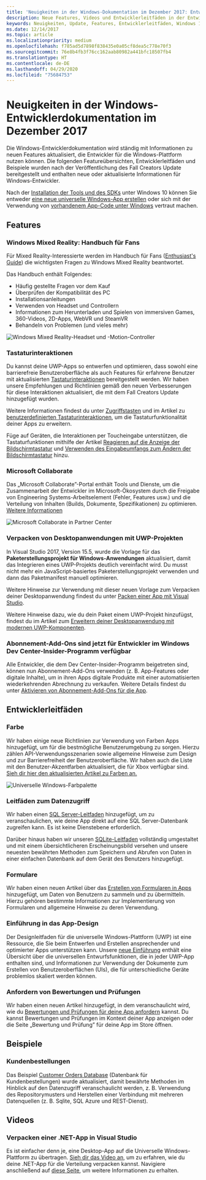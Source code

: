 ```yaml
---
title: 'Neuigkeiten in der Windows-Dokumentation im Dezember 2017: Entwicklung von UWP-Apps'
description: Neue Features, Videos und Entwicklerleitfäden in der Entwicklerdokumentation für Windows 10 im Dezember 2017
keywords: Neuigkeiten, Update, Features, Entwicklerleitfäden, Windows 10, Dezember
ms.date: 12/14/2017
ms.topic: article
ms.localizationpriority: medium
ms.openlocfilehash: f785ad5d7898f838435e0a05cf8dea5c778e70f3
ms.sourcegitcommit: 76e8b4fb3f76cc162aab80982a441bfc18507fb4
ms.translationtype: HT
ms.contentlocale: de-DE
ms.lasthandoff: 04/29/2020
ms.locfileid: "75684753"
---
```

# <a name="whats-new-in-the-windows-developer-docs-in-december-2017"></a>Neuigkeiten in der Windows-Entwicklerdokumentation im Dezember 2017

Die Windows-Entwicklerdokumentation wird ständig mit Informationen zu neuen Features aktualisiert, die Entwickler für die Windows-Plattform nutzen können. Die folgenden Featureübersichten, Entwicklerleitfäden und Beispiele wurden nach der Veröffentlichung des Fall Creators Update bereitgestellt und enthalten neue oder aktualisierte Informationen für Windows-Entwickler.

Nach der [Installation der Tools und des SDKs](https://developer.microsoft.com/windows/downloads#_blank) unter Windows 10 können Sie entweder [eine neue universelle Windows-App erstellen](../get-started/create-uwp-apps.md) oder sich mit der Verwendung von [vorhandenem App-Code unter Windows](../porting/index.md) vertraut machen.

## <a name="features"></a>Features

### <a name="windows-mixed-reality-enthusiasts-guide"></a>Windows Mixed Reality: Handbuch für Fans

Für Mixed Reality-Interessierte werden im Handbuch für Fans ([Enthusiast's Guide](https://docs.microsoft.com/windows/mixed-reality/enthusiast-guide/)) die wichtigsten Fragen zu Windows Mixed Reality beantwortet. 

Das Handbuch enthält Folgendes: 
- Häufig gestellte Fragen vor dem Kauf 
- Überprüfen der Kompatibilität des PC 
- Installationsanleitungen 
- Verwenden von Headset und Controllern 
- Informationen zum Herunterladen und Spielen von immersiven Games, 360-Videos, 2D-Apps, WebVR und SteamVR 
- Behandeln von Problemen (und vieles mehr)

![Windows Mixed Reality-Headset und -Motion-Controller](images/BeforeYouBegin-tile.jpg)

### <a name="keyboard-interactions"></a>Tastaturinteraktionen

Du kannst deine UWP-Apps so entwerfen und optimieren, dass sowohl eine barrierefreie Benutzeroberfläche als auch Features für erfahrene Benutzer mit aktualisierten [Tastaturinteraktionen](../design/input/keyboard-interactions.md) bereitgestellt werden. Wir haben unsere Empfehlungen und Richtlinien gemäß den neuen Verbesserungen für diese Interaktionen aktualisiert, die mit dem Fall Creators Update hinzugefügt wurden.

Weitere Informationen findest du unter [Zugriffstasten](../design/input/keyboard-accelerators.md) und im Artikel zu [benutzerdefinierten Tastaturinteraktionen](../design/input/custom-keyboard-interactions.md), um die Tastaturfunktionalität deiner Apps zu erweitern.

Füge auf Geräten, die Interaktionen per Toucheingabe unterstützen, die Tastaturfunktionen mithilfe der Artikel [Reagieren auf die Anzeige der Bildschirmtastatur](../design/input/respond-to-the-presence-of-the-touch-keyboard.md) und [Verwenden des Eingabeumfangs zum Ändern der Bildschirmtastatur](../design/input/use-input-scope-to-change-the-touch-keyboard.md) hinzu.

### <a name="microsoft-collaborate"></a>Microsoft Collaborate

Das „Microsoft Collaborate”-Portal enthält Tools und Dienste, um die Zusammenarbeit der Entwickler im Microsoft-Ökosystem durch die Freigabe von Engineering Systems-Arbeitselement (Fehler, Features usw.) und die Verteilung von Inhalten (Builds, Dokumente, Spezifikationen) zu optimieren. [Weitere Informationen](https://docs.microsoft.com/collaborate/)

![Microsoft Collaborate in Partner Center](images/microsoft_collaborate_screenshot.PNG)

### <a name="package-desktop-applications-with-uwp-projects"></a>Verpacken von Desktopanwendungen mit UWP-Projekten

In Visual Studio 2017, Version 15.5, wurde die Vorlage für das **Paketerstellungsprojekt für Windows-Anwendungen** aktualisiert, damit das Integrieren eines UWP-Projekts deutlich vereinfacht wird. Du musst nicht mehr ein JavaScript-basiertes Paketerstellungsprojekt verwenden und dann das Paketmanifest manuell optimieren.  

Weitere Hinweise zur Verwendung mit dieser neuen Vorlage zum Verpacken deiner Desktopanwendung findest du unter [Packen einer App mit Visual Studio](https://docs.microsoft.com/windows/msix/desktop/desktop-to-uwp-packaging-dot-net).

Weitere Hinweise dazu, wie du dein Paket einem UWP-Projekt hinzufügst, findest du im Artikel zum [Erweitern deiner Desktopanwendung mit modernen UWP-Komponenten](https://docs.microsoft.com/windows/uwp/porting/desktop-to-uwp-extend).

### <a name="subscription-add-ons-are-now-available-to-developers-in-the-windows-dev-center-insider-program"></a>Abonnement-Add-Ons sind jetzt für Entwickler im Windows Dev Center-Insider-Programm verfügbar

Alle Entwickler, die dem Dev Center-Insider-Programm beigetreten sind, können nun Abonnement-Add-Ons verwenden (z. B. App-Features oder digitale Inhalte), um in ihren Apps digitale Produkte mit einer automatisierten wiederkehrenden Abrechnung zu verkaufen. Weitere Details findest du unter [Aktivieren von Abonnement-Add-Ons für die App](../monetize/enable-subscription-add-ons-for-your-app.md).

## <a name="developer-guidance"></a>Entwicklerleitfäden

### <a name="color"></a>Farbe

Wir haben einige neue Richtlinien zur Verwendung von Farben Apps hinzugefügt, um für die bestmögliche Benutzerumgebung zu sorgen. Hierzu zählen API-Verwendungsszenarien sowie allgemeine Hinweise zum Design und zur Barrierefreiheit der Benutzeroberfläche. Wir haben auch die Liste mit den Benutzer-Akzentfarben aktualisiert, die für Xbox verfügbar sind. [Sieh dir hier den aktualisierten Artikel zu Farben an.](../design/style/color.md)

![Universelle Windows-Farbpalette](../design/basics/images/colors.png)

### <a name="data-access-guides"></a>Leitfäden zum Datenzugriff

Wir haben einen [SQL Server-Leitfaden](../data-access/sql-server-databases.md) hinzugefügt, um zu veranschaulichen, wie deine App direkt auf eine SQL Server-Datenbank zugreifen kann. Es ist keine Dienstebene erforderlich.

Darüber hinaus haben wir unseren [SQLite-Leitfaden](../data-access/sqlite-databases.md) vollständig umgestaltet und mit einem übersichtlicheren Erscheinungsbild versehen und unsere neuesten bewährten Methoden zum Speichern und Abrufen von Daten in einer einfachen Datenbank auf dem Gerät des Benutzers hinzugefügt.

### <a name="forms"></a>Formulare

Wir haben einen neuen Artikel über das [Erstellen von Formularen in Apps](../design/controls-and-patterns/forms.md) hinzugefügt, um Daten von Benutzern zu sammeln und zu übermitteln. Hierzu gehören bestimmte Informationen zur Implementierung von Formularen und allgemeine Hinweise zu deren Verwendung.

### <a name="intro-to-app-design"></a>Einführung in das App-Design

Der Designleitfaden für die universelle Windows-Plattform (UWP) ist eine Ressource, die Sie beim Entwerfen und Erstellen ansprechender und optimierter Apps unterstützen kann. Unsere [neue Einführung](../design/basics/design-and-ui-intro.md) enthält eine Übersicht über die universellen Entwurfsfunktionen, die in jeder UWP-App enthalten sind, und Informationen zur Verwendung der Dokumente zum Erstellen von Benutzeroberflächen (UIs), die für unterschiedliche Geräte problemlos skaliert werden können.


### <a name="request-ratings-and-reviews"></a>Anfordern von Bewertungen und Prüfungen

Wir haben einen neuen Artikel hinzugefügt, in dem veranschaulicht wird, wie du [Bewertungen und Prüfungen für deine App anfordern](../monetize/request-ratings-and-reviews.md) kannst. Du kannst Bewertungen und Prüfungen im Kontext deiner App anzeigen oder die Seite „Bewertung und Prüfung” für deine App im Store öffnen.

## <a name="samples"></a>Beispiele

### <a name="customer-orders"></a>Kundenbestellungen

Das Beispiel [Customer Orders Database](https://github.com/Microsoft/Windows-appsample-customers-orders-database) (Datenbank für Kundenbestellungen) wurde aktualisiert, damit bewährte Methoden im Hinblick auf den Datenzugriff veranschaulicht werden, z. B. Verwendung des Repositorymusters und Herstellen einer Verbindung mit mehreren Datenquellen (z. B. Sqlite, SQL Azure und REST-Dienst).

## <a name="videos"></a>Videos

### <a name="package-a-net-app-in-visual-studio"></a>Verpacken einer .NET-App in Visual Studio

Es ist einfacher denn je, eine Desktop-App auf die Universelle Windows-Plattform zu übertragen. [Sieh dir das Video an](https://www.youtube.com/watch?v=fJkbYPyd08w), um zu erfahren, wie du deine .NET-App für die Verteilung verpacken kannst. Navigiere anschließend auf [diese Seite](../porting/desktop-to-uwp-packaging-dot-net.md), um weitere Informationen zu erhalten.